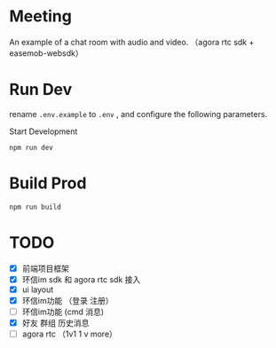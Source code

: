 # Meeting

An example of a chat room with audio and video.
（agora rtc sdk + easemob-websdk）

# Run Dev
rename `.env.example` to `.env` , and configure the following parameters.

Start Development
```bash
npm run dev
```


# Build Prod
```bash
npm run build
```



# TODO

* [x] 前端项目框架
* [x] 环信im sdk 和 agora rtc sdk 接入
* [x] ui layout
* [x] 环信im功能  （登录 注册）
* [ ] 环信im功能 (cmd 消息)
* [x]  好友 群组 历史消息
* [ ] agora rtc （1v1  1 v more）